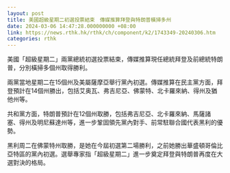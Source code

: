 ```yaml
---
layout: post
title: 美國超級星期二初選投票結束　傳媒推算拜登與特朗普橫掃多州
date: 2024-03-06 14:47:28.000000000 +08:00
link: https://news.rthk.hk/rthk/ch/component/k2/1743349-20240306.htm
categories: rthk
---
```


美國「超級星期二」兩黨總統初選投票結束，傳媒推算現任總統拜登及前總統特朗普，分別橫掃多個州取得勝利。

兩黨當地星期二在15個州及美屬薩摩亞舉行黨內初選。傳媒推算在民主黨方面，拜登預計在14個州勝出，包括艾奥瓦、弗吉尼亞、佛蒙特、北卡羅來納、得州及猶他州等。

共和黨方面，特朗普預計在12個州取勝，包括弗吉尼亞、北卡羅來納、馬薩諸塞、得州及明尼蘇達州等，進一步鞏固領先黨內對手、前常駐聯合國代表黑利的優勢。

黑利周二在佛蒙特州取勝，是她在今屆初選第二場勝利，之前她勝出華盛頓哥倫比亞特區的黨內初選。選舉專家指「超級星期二」進一步奠定拜登與特朗普再度在大選對決的格局。
